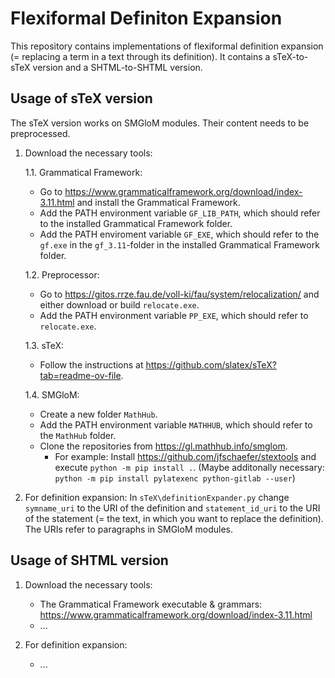 # Flexiformal Definiton Expansion

This repository contains implementations of flexiformal definition expansion (= replacing a term in a text through its definition).
It contains a sTeX-to-sTeX version and a SHTML-to-SHTML version.



## Usage of sTeX version

The sTeX version works on SMGloM modules. Their content needs to be preprocessed.

1. Download the necessary tools: 

   1.1. Grammatical Framework: 
      * Go to https://www.grammaticalframework.org/download/index-3.11.html and install the Grammatical Framework. 
      * Add the PATH environment variable `GF_LIB_PATH`, which should refer to the installed Grammatical Framework folder.
      * Add the PATH enviroment variable `GF_EXE`, which should refer to the `gf.exe` in the `gf_3.11`-folder in the installed Grammatical Framework folder.
    
   1.2. Preprocessor: 
      * Go to https://gitos.rrze.fau.de/voll-ki/fau/system/relocalization/ and either download or build `relocate.exe`.
      * Add the PATH environment variable `PP_EXE`, which should refer to `relocate.exe`.

   1.3. sTeX:
      * Follow the instructions at https://github.com/slatex/sTeX?tab=readme-ov-file.

   1.4. SMGloM:
      * Create a new folder `MathHub`.
      * Add the PATH environment variable `MATHHUB`, which should refer to the `MathHub` folder.
      * Clone the repositories from https://gl.mathhub.info/smglom. 
         * For example: Install https://github.com/jfschaefer/stextools and execute `python -m pip install .`. (Maybe additonally necessary: `python -m pip install pylatexenc python-gitlab --user`)


2. For definition expansion: In `sTeX\definitionExpander.py` change `symname_uri` to the URI of the definition and `statement_id_uri` to the URI of the statement (= the text, in which you want to replace the definition). The URIs refer to paragraphs in SMGloM modules.



## Usage of SHTML version

1. Download the necessary tools: 

   + The Grammatical Framework executable & grammars: https://www.grammaticalframework.org/download/index-3.11.html

   * ...

2. For definition expansion:

   + ...
